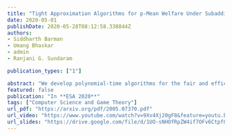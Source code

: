 ```yaml
---
title: "Tight Approximation Algorithms for p-Mean Welfare Under Subadditive Valuations" 
date: 2020-05-01 
publishDate: 2020-05-28T08:12:58.338844Z
authors: 
- Siddharth Barman
- Umang Bhaskar
- admin
- Ranjani G. Sundaram

publication_types: ["1"]

abstract: "We develop polynomial-time algorithms for the fair and efficient allocation of indivisible goods among $n$ agents that have subadditive valuations over the goods. We first consider the Nash social welfare as our objective and design a polynomial-time algorithm that, in the value oracle model, finds an $8n$-approximation to the Nash optimal allocation. Subadditive valuations include XOS (fractionally subadditive) and submodular valuations as special cases. Our result, even for the special case of submodular valuations, improves upon the previously best known $O(n \\log n)$-approximation ratio of Garg et al. (2020). More generally, we study maximization of $p$-mean welfare. The $p$-mean welfare is parameterized by an exponent term $p \\in (-\\infty, 1]$ and encompasses a range of welfare functions, such as social welfare $(p = 1)$, Nash social welfare ($p \\to 0$), and egalitarian welfare ($p \\to -\\infty$). We give an algorithm that, for subadditive valuations and any given $p \\in (-\\infty, 1]$, computes (in the value oracle model and in polynomial time) an allocation with $p$-mean welfare at least $8n$ times the optimal. Further, we show that our approximation guarantees are essentially tight for XOS and, hence, subadditive valuations. We adapt a result of Dobzinski et al. (2010) to show that, under XOS valuations, an $O (n^{1-\\varepsilon})$ approximation for the $p$-mean welfare for any $p \\in (-\\infty,1]$ (including the Nash social welfare) requires exponentially many value queries; here, $\\varepsilon>0$ is any fixed constant."
featured: false
publication: "In **ESA 2020**"
tags: ["Computer Science and Game Theory"]
url_pdf: "https://arxiv.org/pdf/2005.07370.pdf"
url_video: "https://www.youtube.com/watch?v=9Xv4Xj20gF8&feature=youtu.be"
url_slides: "https://drive.google.com/file/d/1UO-sNHOfRpZW4if7OFv6Ctpf0crkqsdl/view"
---
```


